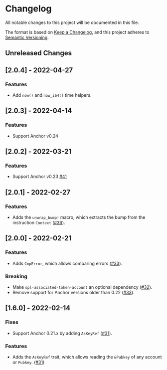 # Changelog

All notable changes to this project will be documented in this file.

The format is based on [Keep a Changelog](https://keepachangelog.com/en/1.0.0/),
and this project adheres to [Semantic Versioning](https://semver.org/spec/v2.0.0.html).

## Unreleased Changes

## [2.0.4] - 2022-04-27

### Features

- Add `now()` and `now_i64()` time helpers.

## [2.0.3] - 2022-04-14

### Features

- Support Anchor v0.24

## [2.0.2] - 2022-03-21

### Features

- Support Anchor v0.23 [#41](https://github.com/saber-hq/vipers/pull/41)

## [2.0.1] - 2022-02-27

### Features

- Adds the `unwrap_bump!` macro, which extracts the bump from the instruction `Context` ([#36](https://github.com/saber-hq/vipers/pull/36)).

## [2.0.0] - 2022-02-21

### Features

- Adds `CmpError`, which allows comparing errors ([#33](https://github.com/saber-hq/vipers/pull/33)).

### Breaking

- Make `spl-associated-token-account` an optional dependency ([#32](https://github.com/saber-hq/vipers/pull/32)).
- Remove support for Anchor versions older than 0.22 ([#33](https://github.com/saber-hq/vipers/pull/33)).

## [1.6.0] - 2022-02-14

### Fixes

- Support Anchor 0.21.x by adding `AsKeyRef` ([#31](https://github.com/saber-hq/vipers/pull/31)).

### Features

- Adds the `AsKeyRef` trait, which allows reading the `&Pubkey` of any account or `Pubkey`. ([#31](https://github.com/saber-hq/vipers/pull/31))
